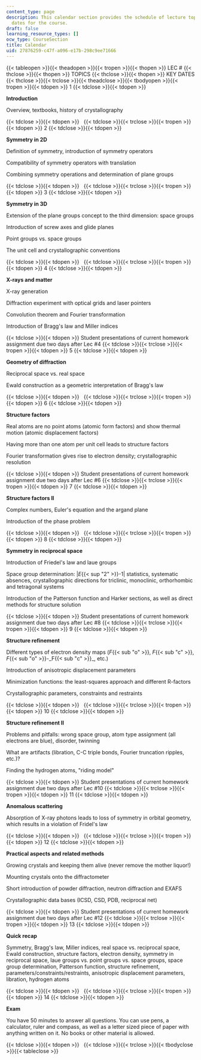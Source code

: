 ```yaml
---
content_type: page
description: This calendar section provides the schedule of lecture topics and key
  dates for the course.
draft: false
learning_resource_types: []
ocw_type: CourseSection
title: Calendar
uid: 27876259-c47f-a096-e17b-298c9ee71666
---
```

{{< tableopen >}}{{< theadopen >}}{{< tropen >}}{{< thopen >}}
LEC #
{{< thclose >}}{{< thopen >}}
TOPICS
{{< thclose >}}{{< thopen >}}
KEY DATES
{{< thclose >}}{{< trclose >}}{{< theadclose >}}{{< tbodyopen >}}{{< tropen >}}{{< tdopen >}}
1
{{< tdclose >}}{{< tdopen >}}

**Introduction**

Overview, textbooks, history of crystallography

{{< tdclose >}}{{< tdopen >}}
 
{{< tdclose >}}{{< trclose >}}{{< tropen >}}{{< tdopen >}}
2
{{< tdclose >}}{{< tdopen >}}

**Symmetry in 2D**

Definition of symmetry, introduction of symmetry operators

Compatibility of symmetry operators with translation

Combining symmetry operations and determination of plane groups

{{< tdclose >}}{{< tdopen >}}
 
{{< tdclose >}}{{< trclose >}}{{< tropen >}}{{< tdopen >}}
3
{{< tdclose >}}{{< tdopen >}}

**Symmetry in 3D**

Extension of the plane groups concept to the third dimension: space groups

Introduction of screw axes and glide planes

Point groups vs. space groups

The unit cell and crystallographic conventions

{{< tdclose >}}{{< tdopen >}}
 
{{< tdclose >}}{{< trclose >}}{{< tropen >}}{{< tdopen >}}
4
{{< tdclose >}}{{< tdopen >}}

**X-rays and matter**

X-ray generation

Diffraction experiment with optical grids and laser pointers

Convolution theorem and Fourier transformation

Introduction of Bragg's law and Miller indices

{{< tdclose >}}{{< tdopen >}}
Student presentations of current homework assignment due two days after Lec #4
{{< tdclose >}}{{< trclose >}}{{< tropen >}}{{< tdopen >}}
5
{{< tdclose >}}{{< tdopen >}}

**Geometry of diffraction**

Reciprocal space vs. real space

Ewald construction as a geometric interpretation of Bragg's law

{{< tdclose >}}{{< tdopen >}}
 
{{< tdclose >}}{{< trclose >}}{{< tropen >}}{{< tdopen >}}
6
{{< tdclose >}}{{< tdopen >}}

**Structure factors**

Real atoms are no point atoms (atomic form factors) and show thermal motion (atomic displacement factors)

Having more than one atom per unit cell leads to structure factors

Fourier transformation gives rise to electron density; crystallographic resolution

{{< tdclose >}}{{< tdopen >}}
Student presentations of current homework assignment due two days after Lec #6
{{< tdclose >}}{{< trclose >}}{{< tropen >}}{{< tdopen >}}
7
{{< tdclose >}}{{< tdopen >}}

**Structure factors II**

Complex numbers, Euler's equation and the argand plane

Introduction of the phase problem

{{< tdclose >}}{{< tdopen >}}
 
{{< tdclose >}}{{< trclose >}}{{< tropen >}}{{< tdopen >}}
8
{{< tdclose >}}{{< tdopen >}}

**Symmetry in reciprocal space**

Introduction of Friedel's law and laue groups

Space group determination: |_E_{{< sup "2" >}}\-1| statistics, systematic absences, crystallographic directions for triclinic, monoclinic, orthorhombic and tetragonal systems

Introduction of the Patterson function and Harker sections, as well as direct methods for structure solution

{{< tdclose >}}{{< tdopen >}}
Student presentations of current homework assignment due two days after Lec #8
{{< tdclose >}}{{< trclose >}}{{< tropen >}}{{< tdopen >}}
9
{{< tdclose >}}{{< tdopen >}}

**Structure refinement**

Different types of electron density maps (_F_{{< sub "o" >}}, _F_{{< sub "c" >}}, _F_{{< sub "o" >}}\-\_F{{< sub "c" >}}\_, etc.)

Introduction of anisotropic displacement parameters

Minimization functions: the least-squares approach and different R-factors

Crystallographic parameters, constraints and restraints

{{< tdclose >}}{{< tdopen >}}
 
{{< tdclose >}}{{< trclose >}}{{< tropen >}}{{< tdopen >}}
10
{{< tdclose >}}{{< tdopen >}}

**Structure refinement II**

Problems and pitfalls: wrong space group, atom type assignment (all electrons are blue), disorder, twinning

What are artifacts (libration, C-C triple bonds, Fourier truncation ripples, etc.)?

Finding the hydrogen atoms, "riding model"

{{< tdclose >}}{{< tdopen >}}
Student presentations of current homework assignment due two days after Lec #10
{{< tdclose >}}{{< trclose >}}{{< tropen >}}{{< tdopen >}}
11
{{< tdclose >}}{{< tdopen >}}

**Anomalous scattering**

Absorption of X-ray photons leads to loss of symmetry in orbital geometry, which results in a violation of Fridel's law

{{< tdclose >}}{{< tdopen >}}
 
{{< tdclose >}}{{< trclose >}}{{< tropen >}}{{< tdopen >}}
12
{{< tdclose >}}{{< tdopen >}}

**Practical aspects and related methods**

Growing crystals and keeping them alive (never remove the mother liquor!)

Mounting crystals onto the diffractometer

Short introduction of powder diffraction, neutron diffraction and EXAFS

Crystallographic data bases (ICSD, CSD, PDB, reciprocal net)

{{< tdclose >}}{{< tdopen >}}
Student presentations of current homework assignment due two days after Lec #12
{{< tdclose >}}{{< trclose >}}{{< tropen >}}{{< tdopen >}}
13
{{< tdclose >}}{{< tdopen >}}

**Quick recap**

Symmetry, Bragg's law, Miller indices, real space vs. reciprocal space, Ewald construction, structure factors, electron density, symmetry in reciprocal space, laue groups vs. point groups vs. space groups, space group determination, Patterson function, structure refinement, parameters/constraints/restraints, anisotropic displacement parameters, libration, hydrogen atoms

{{< tdclose >}}{{< tdopen >}}
 
{{< tdclose >}}{{< trclose >}}{{< tropen >}}{{< tdopen >}}
14
{{< tdclose >}}{{< tdopen >}}

**Exam**

You have 50 minutes to answer all questions. You can use pens, a calculator, ruler and compass, as well as a letter sized piece of paper with anything written on it. No books or other material is allowed.

{{< tdclose >}}{{< tdopen >}}
 
{{< tdclose >}}{{< trclose >}}{{< tbodyclose >}}{{< tableclose >}}
